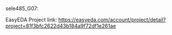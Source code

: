 sele485_G07:

EasyEDA Project link: https://easyeda.com/account/project/detail?project=81f3bfc2622d43b184a9f72df1e261ae
